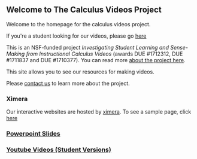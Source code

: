 ## Welcome to The Calculus Videos Project

Welcome to the homepage for the calculus videos project.

If you're a student looking for our videos, please go [here](./vids/)

This is an NSF-funded project *Investigating Student Learning and Sense-Making from Instructional Calculus Videos* (awards DUE #1712312, DUE #1711837 and DUE #1710377). You can read more [about the project here](/about).

This site allows you to see our resources for making videos.

Please [contact us](/team) to learn more about the project.

### Ximera
Our interactive websites are hosted by [ximera](http://ximera.osu.edu). To see a sample page, click [here](http://ximera.osu.edu/calcvids/sample)

### [Powerpoint Slides](/slides)

### [Youtube Videos (Student Versions)](/videos)
 

